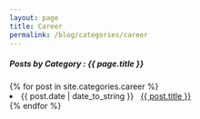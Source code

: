 ```yaml
---
layout: page
title: Career
permalink: /blog/categories/career
---
```

 
<h5> Posts by Category : {{ page.title }} </h5>

<div class="card">
{% for post in site.categories.career %}
 <li class="category-posts"><span>{{ post.date | date_to_string }}</span> &nbsp; <a href="{{ post.url }}">{{ post.title }}</a></li>
{% endfor %}
</div>